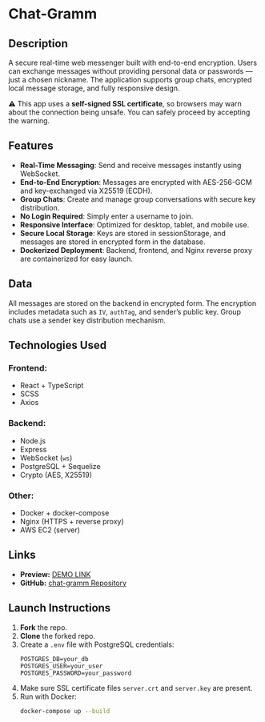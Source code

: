 # Chat-Gramm

## Description  
A secure real-time web messenger built with end-to-end encryption. Users can exchange messages without providing personal data or passwords — just a chosen nickname. The application supports group chats, encrypted local message storage, and fully responsive design.

⚠️ This app uses a **self-signed SSL certificate**, so browsers may warn about the connection being unsafe. You can safely proceed by accepting the warning.

## Features  
- **Real-Time Messaging**: Send and receive messages instantly using WebSocket.
- **End-to-End Encryption**: Messages are encrypted with AES-256-GCM and key-exchanged via X25519 (ECDH).
- **Group Chats**: Create and manage group conversations with secure key distribution.
- **No Login Required**: Simply enter a username to join.
- **Responsive Interface**: Optimized for desktop, tablet, and mobile use.
- **Secure Local Storage**: Keys are stored in sessionStorage, and messages are stored in encrypted form in the database.
- **Dockerized Deployment**: Backend, frontend, and Nginx reverse proxy are containerized for easy launch.

## Data  
All messages are stored on the backend in encrypted form. The encryption includes metadata such as `IV`, `authTag`, and sender’s public key. Group chats use a sender key distribution mechanism.

## Technologies Used

### **Frontend:**
- React + TypeScript  
- SCSS  
- Axios  

### **Backend:**
- Node.js  
- Express  
- WebSocket (`ws`)  
- PostgreSQL + Sequelize  
- Crypto (AES, X25519)  

### **Other:**
- Docker + docker-compose  
- Nginx (HTTPS + reverse proxy)  
- AWS EC2 (server)

## Links  
- **Preview:** [DEMO LINK](https://13.48.148.108:4443/)  
- **GitHub:** [chat-gramm Repository](https://github.com/yepolotn1ak/chat-gramm)

## Launch Instructions  
1. **Fork** the repo.  
2. **Clone** the forked repo.  
3. Create a `.env` file with PostgreSQL credentials:
   ```
   POSTGRES_DB=your_db
   POSTGRES_USER=your_user
   POSTGRES_PASSWORD=your_password
   ```
4. Make sure SSL certificate files `server.crt` and `server.key` are present.  
5. Run with Docker:
   ```bash
   docker-compose up --build
   ```
